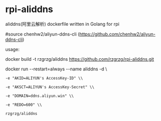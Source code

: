 
# rpi-aliddns
aliddns(阿里云解析) dockerfile written in Golang for rpi

#source
chenhw2/aliyun-ddns-cli (https://github.com/chenhw2/aliyun-ddns-cli)

usage:

docker build -t rzgrzg/aliddns https://github.com/rzgrzg/rpi-aliddns.git

docker run --restart=always --name aliddns -d \\

    -e "AKID=ALIYUN's AccessKey-ID" \\
    
    -e "AKSCT=ALIYUN's AccessKey-Secret" \\
    
    -e "DOMAIN=ddns.aliyun.win" \\
    
    -e "REDO=600" \\
    
    rzgrzg/aliddns
